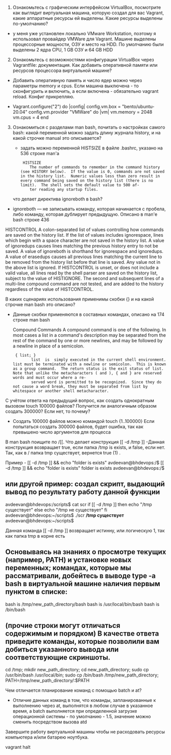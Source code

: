 1. Ознакомьтесь с графическим интерфейсом VirtualBox, посмотрите как выглядит виртуальная машина, которую создал для вас Vagrant, какие аппаратные ресурсы ей выделены. Какие ресурсы выделены по-умолчанию?
- у меня уже установлен локально VMware Workstation, поэтому я использовал провайдер VMWare для Vagrant. Машине выделены процессорные мощности, ОЗУ и место на HDD. По умолчанию были выделены 2 ядра CPU, 1 GB ОЗУ и 64 GB HDD

2. Ознакомьтесь с возможностями конфигурации VirtualBox через Vagrantfile: документация. Как добавить оперативной памяти или ресурсов процессора виртуальной машине?
- Добавить оперативную память и число ядер можно через параметры memory и cpus. Если машина выключена - то сконфигурить и включить, а если включена - обязательно vagrant reload. Конфиг прикрепляю.

-  Vagrant.configure("2") do |config|
 	   config.vm.box = "bento/ubuntu-20.04"
     config.vm.provider "VMWare" do |vm|
	   vm.memory = 2048
	   vm.cpus = 4
   end

3. Ознакомиться с разделами man bash, почитать о настройках самого bash:
    какой переменной можно задать длину журнала history, и на какой строчке manual это описывается?
    
    - задать можно переменной HISTSIZE в файле .bashrc, указано на 536 строке man'a

           HISTSIZE
              The number of commands to remember in the command history (see HISTORY below).  If the value is 0, commands are not saved in the history list.  Numeric values less than zero result in every command being saved on the history list (there is no limit).  The shell sets the default value to 500 af‐
              ter reading any startup files.
	      
    что делает директива ignoreboth в bash?
    
 - ignoreboth — не записывать команду, которая начинается с пробела, либо команду, которая дублирует предыдущую.
 Описано в man'e bash строке 436
 
 HISTCONTROL
              A  colon-separated  list  of  values controlling how commands are saved on the history list.  If the list of values includes ignorespace, lines which begin with a space character are not saved in the history list.  A value of ignoredups causes lines matching the previous history entry to not be
              saved.  A value of ignoreboth is shorthand for ignorespace and ignoredups.  A value of erasedups causes all previous lines matching the current line to be removed from the history list before that line is saved.  Any value not in the above list is ignored.  If HISTCONTROL is unset, or does  not
              include a valid value, all lines read by the shell parser are saved on the history list, subject to the value of HISTIGNORE.  The second and subsequent lines of a multi-line compound command are not tested, and are added to the history regardless of the value of HISTCONTROL.


В каких сценариях использования применимы скобки {} и на какой строчке man bash это описано?
- Данные скобки применяются в составных командах, описано на 174 строке man bash

  Compound Commands
       A compound command is one of the following.  In most cases a list in a command's description may be separated from the rest of the command by one or more newlines, and may be followed by a newline in place of a semicolon.

       { list; }
              list  is  simply executed in the current shell environment.  list must be terminated with a newline or semicolon.  This is known as a group command.  The return status is the exit status of list.  Note that unlike the metacharacters ( and ), { and } are reserved words and must occur where a re‐
              served word is permitted to be recognized.  Since they do not cause a word break, they must be separated from list by whitespace or another shell metacharacter.

С учётом ответа на предыдущий вопрос, как создать однократным вызовом touch 100000 файлов? Получится ли аналогичным образом создать 300000? Если нет, то почему?
- Создать 100000 файлов можно командой  touch {1..100000}
Если попытаться создать 300000 файлов, будет ошибка, так как превышено число аргументов для процессa


В man bash поищите по /\[\[. Что делает конструкция [[ -d /tmp ]]
-Данная конструкция возвращает true, если папка /tmp is exists, и false, если нет. Так, как в / папка tmp существует, вернется true (1) .

Пример - 
[[ -d /tmp ]] && echo "folder is exists"
avdeevan@bhdevops:/$  [[ -d /tmp ]] && echo "folder is exists"
folder is exists
avdeevan@bhdevops:/$

или другой пример: создал скрипт, выдающий вывод по результату работу данной функции
-
avdeevan@bhdevops:/scripts$ cat scr
if [[ -d /tmp ]]
then
    echo "/tmp существует"
else
    echo "/tmp не существует"
fi
avdeevan@bhdevops:~/scripts$ ./scr
**/tmp существует**
avdeevan@bhdevops:~/scripts$

Данная команда [[ -d /tmp ]] возвращает истинну, или логическую 1, так как папка tmp в корне есть



Основываясь на знаниях о просмотре текущих (например, PATH) и установке новых переменных; командах, которые мы рассматривали, добейтесь в выводе type -a bash в виртуальной машине наличия первым пунктом в списке:
-
bash is /tmp/new_path_directory/bash
bash is /usr/local/bin/bash
bash is /bin/bash

(прочие строки могут отличаться содержимым и порядком) В качестве ответа приведите команды, которые позволили вам добиться указанного вывода или соответствующие скриншоты.
-
cd /tmp;
mkdir new_path_directory;
cd new_path_directory;
sudo cp /usr/bin/bash /usr/local/bin;
sudo cp /bin/bash /tmp/new_path_directory;
PATH=/tmp/new_path_directory/:$PATH


Чем отличается планирование команд с помощью batch и at?
- Отличие данных команд в том, что команды, запланированные к выполнению через at, выполнятся в любом случае в указанное время, а batch выполняется при определенной загрузке операционной системы - по умолчанию - 1.5, значение можно сменить посредством вызова atd 


Завершите работу виртуальной машины чтобы не расходовать ресурсы компьютера и/или батарею ноутбука.

vagrant halt

